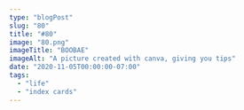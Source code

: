 ```yaml
---
type: "blogPost"
slug: "80"
title: "#80"
image: "80.png"
imageTitle: "BOOBAE"
imageAlt: "A picture created with canva, giving you tips"
date: "2020-11-05T00:00:00-07:00"
tags:
  - "life"
  - "index cards"
---
```


